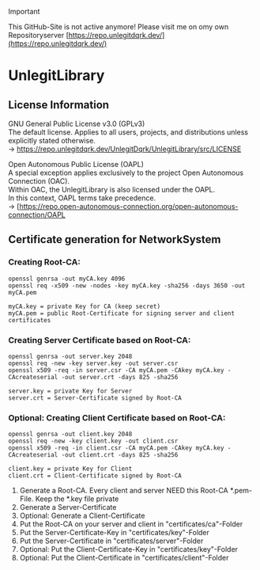 > [!IMPORTANT]
> This GitHub-Site is not active anymore! Please visit me on omy own Repositoryserver [https://repo.unlegitdqrk.dev/](https://repo.unlegitdqrk.dev/)

# UnlegitLibrary

## License Information
GNU General Public License v3.0 (GPLv3)<br />
The default license. Applies to all users, projects, and distributions unless explicitly stated otherwise.<br />
→ https://repo.unlegitdqrk.dev/UnlegitDqrk/UnlegitLibrary/src/LICENSE

Open Autonomous Public License (OAPL)<br />
A special exception applies exclusively to the project Open Autonomous Connection (OAC).<br />
Within OAC, the UnlegitLibrary is also licensed under the OAPL.<br />
In this context, OAPL terms take precedence.<br />
→ [https://repo.open-autonomous-connection.org/open-autonomous-connection/OAPL

## Certificate generation for NetworkSystem
### Creating Root-CA:
````
openssl genrsa -out myCA.key 4096
openssl req -x509 -new -nodes -key myCA.key -sha256 -days 3650 -out myCA.pem

myCA.key = private Key for CA (keep secret)
myCA.pem = public Root-Certificate for signing server and client certificates
````
### Creating Server Certificate based on Root-CA:
````
openssl genrsa -out server.key 2048
openssl req -new -key server.key -out server.csr
openssl x509 -req -in server.csr -CA myCA.pem -CAkey myCA.key -CAcreateserial -out server.crt -days 825 -sha256

server.key = private Key for Server
server.crt = Server-Certificate signed by Root-CA
````
### Optional: Creating Client Certificate based on Root-CA:
````
openssl genrsa -out client.key 2048
openssl req -new -key client.key -out client.csr
openssl x509 -req -in client.csr -CA myCA.pem -CAkey myCA.key -CAcreateserial -out client.crt -days 825 -sha256

client.key = private Key for Client
client.crt = Client-Certificate signed by Root-CA
````

1. Generate a Root-CA. Every client and server NEED this Root-CA *.pem-File. Keep the *.key file private<br />
2. Generate a Server-Certificate
3. Optional: Generate a Client-Certificate
4. Put the Root-CA on your server and client in "certificates/ca"-Folder
5. Put the Server-Certificate-Key in "certificates/key"-Folder
6. Put the Server-Certificate in "certificates/server"-Folder
7. Optional: Put the Client-Certificate-Key in "certificates/key"-Folder
8. Optional: Put the Client-Certificate in "certificates/client"-Folder
